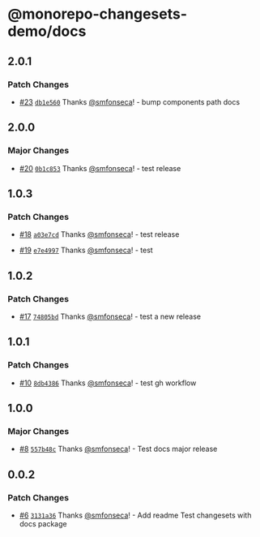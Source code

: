 # @monorepo-changesets-demo/docs

## 2.0.1

### Patch Changes

- [#23](https://github.com/smfonseca/monorepo-changesets-demo/pull/23) [`db1e560`](https://github.com/smfonseca/monorepo-changesets-demo/commit/db1e560356ce004d771448ebc7124cc2c7f244a3) Thanks [@smfonseca](https://github.com/smfonseca)! - bump components
  path docs

## 2.0.0

### Major Changes

- [#20](https://github.com/smfonseca/monorepo-changesets-demo/pull/20) [`0b1c853`](https://github.com/smfonseca/monorepo-changesets-demo/commit/0b1c853ec91a81ecb626a4d08654229422b6e8e2) Thanks [@smfonseca](https://github.com/smfonseca)! - test release

## 1.0.3

### Patch Changes

- [#18](https://github.com/smfonseca/monorepo-changesets-demo/pull/18) [`a03e7cd`](https://github.com/smfonseca/monorepo-changesets-demo/commit/a03e7cdafe8feda7663d9296ea6a9d9d3bcbc5e6) Thanks [@smfonseca](https://github.com/smfonseca)! - test release

- [#19](https://github.com/smfonseca/monorepo-changesets-demo/pull/19) [`e7e4997`](https://github.com/smfonseca/monorepo-changesets-demo/commit/e7e49979f755f13f10f702d07353bef1fd508878) Thanks [@smfonseca](https://github.com/smfonseca)! - test

## 1.0.2

### Patch Changes

- [#17](https://github.com/smfonseca/monorepo-changesets-demo/pull/17) [`74805bd`](https://github.com/smfonseca/monorepo-changesets-demo/commit/74805bdedbf5d6263274167ef9900ffa4fced9b8) Thanks [@smfonseca](https://github.com/smfonseca)! - test a new release

## 1.0.1

### Patch Changes

- [#10](https://github.com/smfonseca/monorepo-changesets-demo/pull/10) [`8db4386`](https://github.com/smfonseca/monorepo-changesets-demo/commit/8db4386268c867f0e4eae42522a4f0963181b200) Thanks [@smfonseca](https://github.com/smfonseca)! - test gh workflow

## 1.0.0

### Major Changes

- [#8](https://github.com/smfonseca/monorepo-changesets-demo/pull/8) [`557b48c`](https://github.com/smfonseca/monorepo-changesets-demo/commit/557b48cfb9463d2790dd4bc19f1fa7ccd067b0c5) Thanks [@smfonseca](https://github.com/smfonseca)! - Test docs major release

## 0.0.2

### Patch Changes

- [#6](https://github.com/smfonseca/monorepo-changesets-demo/pull/6) [`3131a36`](https://github.com/smfonseca/monorepo-changesets-demo/commit/3131a36121b1b903e29ba63f60feef1c5e8f2010) Thanks [@smfonseca](https://github.com/smfonseca)! - Add readme
  Test changesets with docs package
